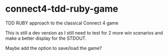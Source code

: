 connect4-tdd-ruby-game
======================

TDD RUBY approach to the classical Connect 4 game 

This is still a dev version as I still need to test for 2 more win scenarios and make a better display for the STDOUT.

Maybe add the option to save/load the game?
